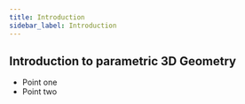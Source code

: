 ```yaml
---
title: Introduction
sidebar_label: Introduction
---
```


## Introduction to parametric 3D Geometry

- Point one
- Point two